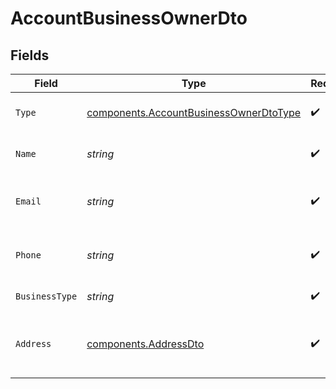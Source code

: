 # AccountBusinessOwnerDto


## Fields

| Field                                                                                            | Type                                                                                             | Required                                                                                         | Description                                                                                      |
| ------------------------------------------------------------------------------------------------ | ------------------------------------------------------------------------------------------------ | ------------------------------------------------------------------------------------------------ | ------------------------------------------------------------------------------------------------ |
| `Type`                                                                                           | [components.AccountBusinessOwnerDtoType](../../models/components/accountbusinessownerdtotype.md) | :heavy_check_mark:                                                                               | Type of account owner                                                                            |
| `Name`                                                                                           | *string*                                                                                         | :heavy_check_mark:                                                                               | Name of the account owner                                                                        |
| `Email`                                                                                          | *string*                                                                                         | :heavy_check_mark:                                                                               | Email address of the account owner                                                               |
| `Phone`                                                                                          | *string*                                                                                         | :heavy_check_mark:                                                                               | Phone number of the account owner                                                                |
| `BusinessType`                                                                                   | *string*                                                                                         | :heavy_check_mark:                                                                               | Type of business                                                                                 |
| `Address`                                                                                        | [components.AddressDto](../../models/components/addressdto.md)                                   | :heavy_check_mark:                                                                               | Address of the company's place of business                                                       |